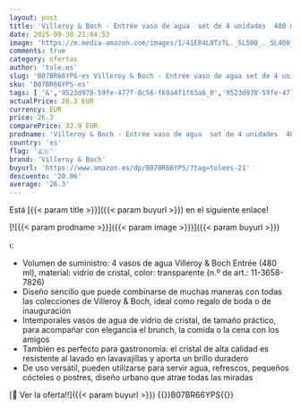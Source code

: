 ```yaml
---
layout: post
title: 'Villeroy & Boch - Entrée vaso de agua  set de 4 unidades  480 ml  vidrio de cristal  transparente'
date: 2025-09-30 21:04:53
image: 'https://m.media-amazon.com/images/I/41E84L0TzTL._SL500_._SL400_.jpg'
comments: true
category: ofertas
author: 'tole.es'
slug: 'B07BR66YPS-es Villeroy & Boch - Entrée vaso de agua set de 4 unidades...'
sku: 'B07BR66YPS-es'
tags: [ '&','9523d978-59fe-477f-8c56-f69a4f1f65a6_0','9523d978-59fe-477f-8c56-f69a4f1f65a6_2001','9523d978-59fe-477f-8c56-f69a4f1f65a6_3501','Arborist Merchandising Root','Cocina y cena','Cristalería','Cubertería, vajilla y cristalería','Hogar','Hogar y cocina','Self Service','Special Features Stores','Vasos de agua y de whisky','boch','villeroy','villeroy & boch','🇪🇸', ]
actualPrice: 26.3 EUR
currency: EUR
price: 26.3
comparePrice: 32.9 EUR
prodname: 'Villeroy & Boch - Entrée vaso de agua  set de 4 unidades  480 ml  vidrio de cristal  transparente'
country: 'es'
flag: '🇪🇸'
brand: 'Villeroy & Boch'
buyurl: 'https://www.amazon.es/dp/B07BR66YPS/?tag=tolees-21'
descuento: '20.06'
average: '26.3'
---
```


Está [{{< param title >}}]({{< param buyurl >}}) en el siguiente enlace!

[![{{< param prodname >}}]({{< param image >}})]({{< param buyurl >}})

ℹ️:

- Volumen de suministro: 4 vasos de agua Villeroy & Boch Entrée (480 ml), material: vidrio de cristal, color: transparente (n.º de art.: 11-3658-7826)
- Diseño sencillo que puede combinarse de muchas maneras con todas las colecciones de Villeroy & Boch, ideal como regalo de boda o de inauguración
- Intemporales vasos de agua de vidrio de cristal, de tamaño práctico, para acompañar con elegancia el brunch, la comida o la cena con los amigos
- También es perfecto para gastronomía: el cristal de alta calidad es resistente al lavado en lavavajillas y aporta un brillo duradero
- De uso versátil, pueden utilizarse para servir agua, refrescos, pequeños cócteles o postres, diseño urbano que atrae todas las miradas

[🛒 Ver la oferta!!]({{< param buyurl >}})
{{<world>}}B07BR66YPS{{</world>}}
